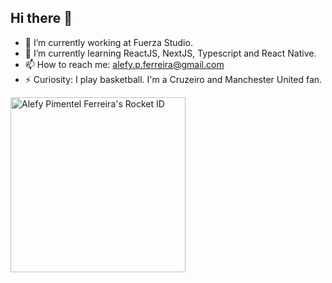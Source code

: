 ## Hi there 👋

- 🔭 I’m currently working at Fuerza Studio.
- 🌱 I’m currently learning ReactJS, NextJS, Typescript and React Native.
- 📫 How to reach me: alefy.p.ferreira@gmail.com
- ⚡ Curiosity: I play basketball. I'm a Cruzeiro and Manchester United fan.

<a href="https://app.rocketseat.com.br/me/alefypimentel"><img src="https://app.rocketseat.com.br/api/rocketid/share?slug=alefypimentel&type=card" width="280" alt="Alefy Pimentel Ferreira's Rocket ID"/></a>
